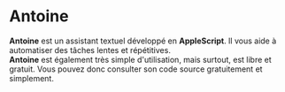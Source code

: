 # Antoine
**Antoine** est un assistant textuel développé en **AppleScript**. Il vous aide à automatiser des tâches lentes et répétitives.\
**Antoine** est également très simple d'utilisation, mais surtout, est libre et gratuit. Vous pouvez donc consulter son code source gratuitement et simplement.